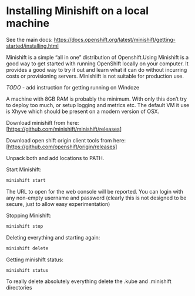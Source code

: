 # Installing Minishift on a local machine

See the main docs: https://docs.openshift.org/latest/minishift/getting-started/installing.html

Minishift is a simple “all in one” distribution of Openshift.Using Minishift is a good way to get started with running OpenShift locally on your computer. It provides a good way to try it out and learn what it can do without incurring costs or provisioning servers. Minishiift is not suitable for production use.

_TODO_ - add instruction for getting running on Windoze

A machine with 8GB RAM is probably the minimum. With only this don’t try to deploy too much, or setup logging and metrics etc.
The default VM it use is Xhyve which should be present on a modern version of OSX. 

Download minishift from here: [https://github.com/minishift/minishift/releases]

Download open shift origin client tools from here: [https://github.com/openshift/origin/releases]

Unpack both and add locations to PATH.

Start Minishift:
```sh
minishift start
```
The URL to open for the web console will be reported.
You can login with any non-empty username and password (clearly this is not designed to be secure, just to allow easy experimentation)

Stopping Minishift:
```sh
minishift stop
```

Deleting everything and starting again:
```sh
minishift delete
```
Getting minishift status:
```sh
minishift status
```

To really delete absolutely everything delete the .kube and .minishift directories
